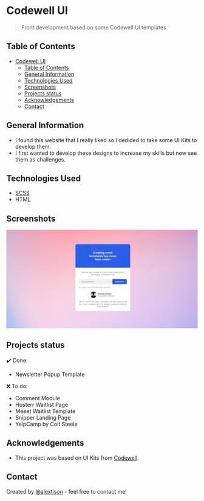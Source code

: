 # Codewell UI

> Front development based on some Codewell UI templates

## Table of Contents

- [Codewell UI](#codewell-ui)
  - [Table of Contents](#table-of-contents)
  - [General Information](#general-information)
  - [Technologies Used](#technologies-used)
  - [Screenshots](#screenshots)
  - [Projects status](#projects-status)
  - [Acknowledgements](#acknowledgements)
  - [Contact](#contact)

## General Information

- I found this website that I really liked so I dedided to take some UI Kits to develop them.
- I first wanted to develop these designs to increase my skills but now see them as challenges.

## Technologies Used

- [SCSS](https://sass-lang.com/)
- HTML

## Screenshots

![Newsletter Popup Template](./Newsletter%20Popup%20Template/Assets/github/NewsletterPopupTemplate.png)

## Projects status

✔️ Done:

- Newsletter Popup Template

❌ To do:

- Comment Module
- Hosterr Waitlist Page
- Meeet Waitlist Template
- Snipper Landing Page
- YelpCamp by Colt Steele

## Acknowledgements

- This project was based on UI Kits from [Codewell](https://www.codewell.cc/).

## Contact

Created by [@alextison](https://github.com/alextison) - feel free to contact me!

